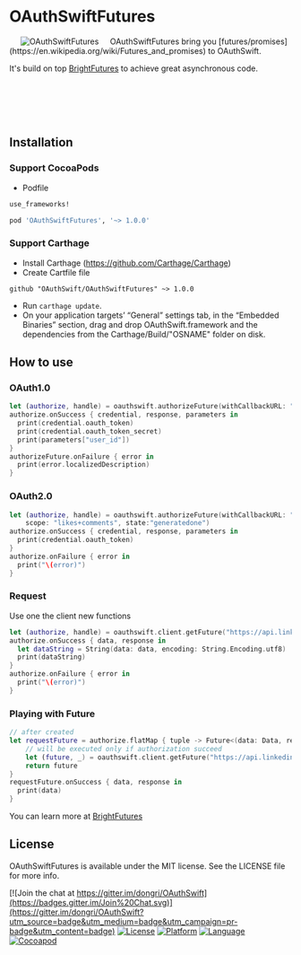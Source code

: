 # OAuthSwiftFutures

<img align="left" src="https://raw.githubusercontent.com/OAuthSwift/OAuthSwift/master/Assets/OAuthSwift-icon.png" alt="OAuthSwiftFutures" hspace="20" />
OAuthSwiftFutures bring you [futures/promises](https://en.wikipedia.org/wiki/Futures_and_promises) to OAuthSwift.

It's build on top [BrightFutures](https://github.com/Thomvis/BrightFutures) to achieve great asynchronous code.

<br><br>
<br><br>


## Installation

### Support CocoaPods

* Podfile

```ruby
use_frameworks!

pod 'OAuthSwiftFutures', '~> 1.0.0'
```

### Support Carthage

* Install Carthage (https://github.com/Carthage/Carthage)
* Create Cartfile file
```
github "OAuthSwift/OAuthSwiftFutures" ~> 1.0.0
```
* Run `carthage update`.
* On your application targets’ “General” settings tab, in the “Embedded Binaries” section, drag and drop OAuthSwift.framework and the dependencies from the Carthage/Build/"OSNAME" folder on disk.

## How to use

### OAuth1.0

```swift
let (authorize, handle) = oauthswift.authorizeFuture(withCallbackURL: "oauth-swift://oauth-callback/twitter")
authorize.onSuccess { credential, response, parameters in
  print(credential.oauth_token)
  print(credential.oauth_token_secret)
  print(parameters["user_id"])
}
authorizeFuture.onFailure { error in
  print(error.localizedDescription)
}
```
### OAuth2.0

```swift
let (authorize, handle) = oauthswift.authorizeFuture(withCallbackURL: "oauth-swift://oauth-callback/facebook",
    scope: "likes+comments", state:"generatedone")
authorize.onSuccess { credential, response, parameters in
  print(credential.oauth_token)
}
authorize.onFailure { error in
  print("\(error)")
}
```

### Request

Use one the client new functions
```swift
let (authorize, handle) = oauthswift.client.getFuture("https://api.linkedin.com/v1/people/~")
authorize.onSuccess { data, response in
  let dataString = String(data: data, encoding: String.Encoding.utf8)
  print(dataString)
}
authorize.onFailure { error in
  print("\(error)")
}
```

### Playing with Future

```swift
// after created
let requestFuture = authorize.flatMap { tuple -> Future<(data: Data, response: HTTPURLResponse), OAuthSwiftError> in
    // will be executed only if authorization succeed
    let (future, _) = oauthswift.client.getFuture("https://api.linkedin.com/v1/people/~")
    return future
}
requestFuture.onSuccess { data, response in
  print(data)
}
```
You can learn more at [BrightFutures](https://github.com/Thomvis/BrightFutures)

## License

OAuthSwiftFutures is available under the MIT license. See the LICENSE file for more info.

[![Join the chat at https://gitter.im/dongri/OAuthSwift](https://badges.gitter.im/Join%20Chat.svg)](https://gitter.im/dongri/OAuthSwift?utm_source=badge&utm_medium=badge&utm_campaign=pr-badge&utm_content=badge)
[![License](https://img.shields.io/badge/license-MIT-blue.svg?style=flat)](http://mit-license.org)
[![Platform](http://img.shields.io/badge/platform-iOS_OSX_TVOS-lightgrey.svg?style=flat)](https://developer.apple.com/resources/)
[![Language](http://img.shields.io/badge/language-swift-orange.svg?style=flat)](https://developer.apple.com/swift)
[![Cocoapod](http://img.shields.io/cocoapods/v/OAuthSwiftFutures.svg?style=flat)](http://cocoadocs.org/docsets/OAuthSwiftFutures/)
